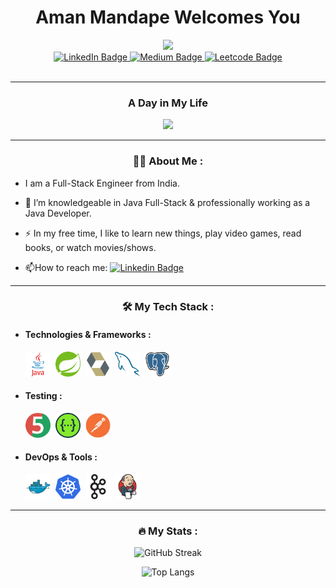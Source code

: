 <h1 align="center">Aman Mandape Welcomes You</h1>


<div id="header" align="center">
  <img src="https://media.tenor.com/aNVkfUVH1GsAAAAd/gif.gif" width="300"/>
</div>

<div id="badges" align="center">
  <a href="https://www.linkedin.com/in/amanvmandape/">
    <img src="https://img.shields.io/badge/LinkedIn-blue?style=for-the-badge&logo=linkedin&logoColor=white" alt="LinkedIn Badge"/>
  </a>
 <a href="https://medium.com/@amanvmandape">
    <img src="https://img.shields.io/badge/Medium-grey?style=for-the-badge&logo=Medium&logoColor=white" alt="Medium Badge"/>
  </a>
   <a href="https://leetcode.com/amanvmandape/">
    <img src="https://img.shields.io/badge/Leetcode-yellow?style=for-the-badge&logo=Leetcode&logoColor=white" alt="Leetcode Badge"/>
   </a>
</div>

<div id="badges" align="center">
  <img src="https://komarev.com/ghpvc/?username=amanvmandape&style=flat-square&color=blue" alt=""/>
</div>

---

<div align="center">

### A Day in My Life

  <img src="https://media.giphy.com/media/dWesBcTLavkZuG35MI/giphy.gif" width="800"/>
</div>

---

<div align="center">

  ### :man_technologist: About Me :

</div>

- I am a Full-Stack Engineer from India.

- :telescope: I’m knowledgeable in Java Full-Stack & professionally working as a Java Developer.

- :zap: In my free time, I like to learn new things, play video games, read books, or watch movies/shows.

- :mailbox:How to reach me: [![Linkedin Badge](https://img.shields.io/badge/-amanvmandape-blue?style=flat&logo=Linkedin&logoColor=white)](https://www.linkedin.com/in/amanvmandape/)

---
<div align="center">
  
  ### :hammer_and_wrench: My Tech Stack :

</div>

- #### Technologies & Frameworks :

  <img src="https://github.com/devicons/devicon/blob/master/icons/java/java-original-wordmark.svg" title="Java" alt="Java" width="40" height="40"/>&nbsp;
  <img src="https://github.com/devicons/devicon/blob/master/icons/spring/spring-original.svg"  title="Spring" alt="Spring" width="40" height="40"/>&nbsp;
  <img src="https://github.com/devicons/devicon/blob/master/icons/hibernate/hibernate-original.svg" title="Hibernate" alt="Hibernate" width="40" height="40"/>&nbsp;
  <img src="https://github.com/devicons/devicon/blob/master/icons/mysql/mysql-original.svg" title="MySQL" alt="MySQL" width="40" height="40"/>&nbsp;
  <img src="https://github.com/devicons/devicon/blob/master/icons/postgresql/postgresql-original.svg" title="PostgreSQL" alt="PostgreSQL" width="40" height="40"/>&nbsp;
 
- #### Testing : 

  <img src="https://github.com/devicons/devicon/blob/master/icons/junit/junit-original.svg" alt="JUnit" width="40" height="40"/>&nbsp;
  <img src="https://github.com/devicons/devicon/blob/master/icons/swagger/swagger-original.svg" alt="Swagger" width="40" height="40"/>&nbsp;
  <img src="https://github.com/devicons/devicon/blob/master/icons/postman/postman-original.svg" alt="Postman" width="40" height="40"/>&nbsp;

- #### DevOps & Tools :
  <img src="https://github.com/devicons/devicon/blob/master/icons/docker/docker-original.svg" alt="Docker" width="40" height="40"/>&nbsp;
  <img src="https://github.com/devicons/devicon/blob/master/icons/kubernetes/kubernetes-original.svg" alt="Kubernetes" width="40" height="40"/>&nbsp;
  <img src="https://github.com/devicons/devicon/blob/master/icons/apachekafka/apachekafka-original.svg" alt="Kafka" width="40" height="40"/>&nbsp;
  <img src="https://github.com/devicons/devicon/blob/master/icons/jenkins/jenkins-original.svg" alt="Jenkins" width="40" height="40"/>&nbsp;
  
---

<div align="center">
  
### :fire: My Stats :

</div>

<div align="center">
  
![GitHub Streak](http://github-readme-streak-stats.herokuapp.com?user=amanvmandape&theme=dark&card_width=500)

![Top Langs](https://github-readme-stats.vercel.app/api/top-langs/?username=amanvmandape&layout=compact&theme=vision-friendly-dark)
</div>
